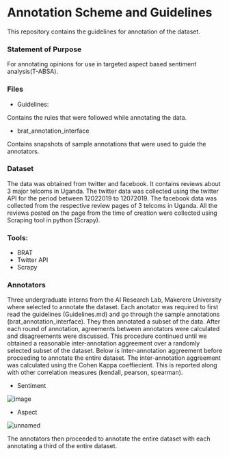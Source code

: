 Annotation Scheme and Guidelines
================================
This repository contains the guidelines for annotation of the dataset.

### Statement of Purpose
For annotating opinions for use in targeted aspect based sentiment analysis(T-ABSA).

### Files
- Guidelines:

Contains the rules that were followed while annotating the data.

- brat_annotation_interface

Contains snapshots of sample annotations that were used to guide the annotators.

### Dataset
The data was obtained from twitter and facebook. It contains reviews about 3 major telcoms in Uganda. The twitter data was collected using the twitter API for the period between 12022019 to 12072019. 
The facebook data was collected from the respective review pages of 3 telcoms in Uganda. All the reviews posted on the page from the time of creation were collected using Scraping tool in python (Scrapy).

### Tools:
- BRAT
- Twitter API
- Scrapy

### Annotators
Three undergraduate interns from the AI Research Lab, Makerere University where selected to annotate the dataset. Each anotator was required to first read the guidelines (Guidelines.md) and go through the sample annotations (brat_annotation_interface). They then annotated a subset of the data. After each round of annotation, agreements between annotators were calculated and disagreements were discussed. This procedure continued until we obtained a reasonable inter-annotation aggreement over a randomly selected subset of the dataset. Below is Inter-annotation aggreement before proceeding to annotate the entire dataset. The inter-annotation aggreement was calculated using the Cohen Kappa coeffiecient. This is reported along with other correlation measures (kendall, pearson, spearman).

- Sentiment

![image](https://user-images.githubusercontent.com/43681553/61225893-26a01080-a72a-11e9-9332-8b5c73bddbd6.png)

- Aspect

![unnamed](https://user-images.githubusercontent.com/43681553/61226114-8696b700-a72a-11e9-9d0f-bb4cc01e74fc.png)

The annotators then proceeded to annotate the entire dataset with each annotating a third of the entire dataset. 
